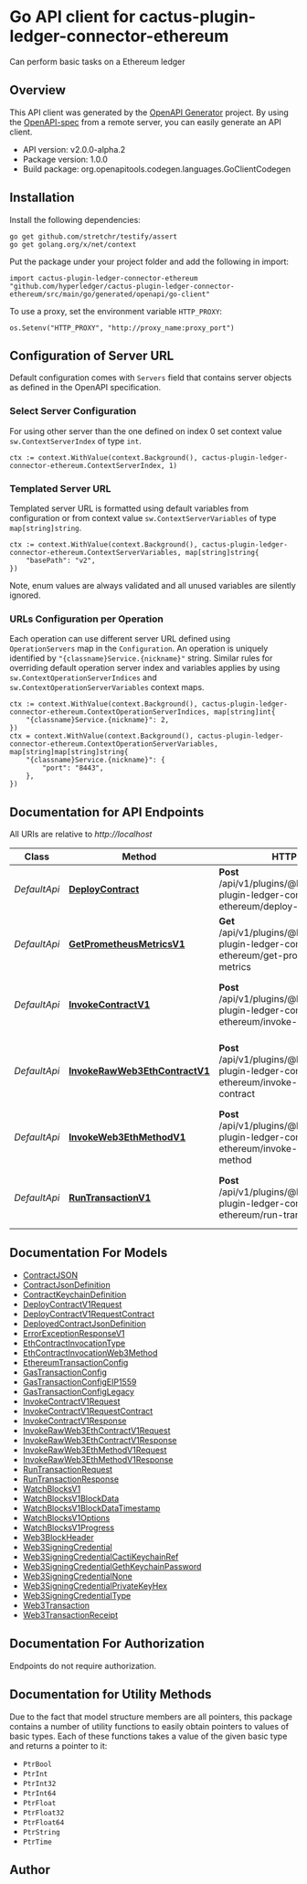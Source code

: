 # Go API client for cactus-plugin-ledger-connector-ethereum

Can perform basic tasks on a Ethereum ledger

## Overview
This API client was generated by the [OpenAPI Generator](https://openapi-generator.tech) project.  By using the [OpenAPI-spec](https://www.openapis.org/) from a remote server, you can easily generate an API client.

- API version: v2.0.0-alpha.2
- Package version: 1.0.0
- Build package: org.openapitools.codegen.languages.GoClientCodegen

## Installation

Install the following dependencies:

```shell
go get github.com/stretchr/testify/assert
go get golang.org/x/net/context
```

Put the package under your project folder and add the following in import:

```golang
import cactus-plugin-ledger-connector-ethereum "github.com/hyperledger/cactus-plugin-ledger-connector-ethereum/src/main/go/generated/openapi/go-client"
```

To use a proxy, set the environment variable `HTTP_PROXY`:

```golang
os.Setenv("HTTP_PROXY", "http://proxy_name:proxy_port")
```

## Configuration of Server URL

Default configuration comes with `Servers` field that contains server objects as defined in the OpenAPI specification.

### Select Server Configuration

For using other server than the one defined on index 0 set context value `sw.ContextServerIndex` of type `int`.

```golang
ctx := context.WithValue(context.Background(), cactus-plugin-ledger-connector-ethereum.ContextServerIndex, 1)
```

### Templated Server URL

Templated server URL is formatted using default variables from configuration or from context value `sw.ContextServerVariables` of type `map[string]string`.

```golang
ctx := context.WithValue(context.Background(), cactus-plugin-ledger-connector-ethereum.ContextServerVariables, map[string]string{
	"basePath": "v2",
})
```

Note, enum values are always validated and all unused variables are silently ignored.

### URLs Configuration per Operation

Each operation can use different server URL defined using `OperationServers` map in the `Configuration`.
An operation is uniquely identified by `"{classname}Service.{nickname}"` string.
Similar rules for overriding default operation server index and variables applies by using `sw.ContextOperationServerIndices` and `sw.ContextOperationServerVariables` context maps.

```golang
ctx := context.WithValue(context.Background(), cactus-plugin-ledger-connector-ethereum.ContextOperationServerIndices, map[string]int{
	"{classname}Service.{nickname}": 2,
})
ctx = context.WithValue(context.Background(), cactus-plugin-ledger-connector-ethereum.ContextOperationServerVariables, map[string]map[string]string{
	"{classname}Service.{nickname}": {
		"port": "8443",
	},
})
```

## Documentation for API Endpoints

All URIs are relative to *http://localhost*

Class | Method | HTTP request | Description
------------ | ------------- | ------------- | -------------
*DefaultApi* | [**DeployContract**](docs/DefaultApi.md#deploycontract) | **Post** /api/v1/plugins/@hyperledger/cactus-plugin-ledger-connector-ethereum/deploy-contract | Deploys the contract to ethereum ledger.
*DefaultApi* | [**GetPrometheusMetricsV1**](docs/DefaultApi.md#getprometheusmetricsv1) | **Get** /api/v1/plugins/@hyperledger/cactus-plugin-ledger-connector-ethereum/get-prometheus-exporter-metrics | Get the Prometheus Metrics
*DefaultApi* | [**InvokeContractV1**](docs/DefaultApi.md#invokecontractv1) | **Post** /api/v1/plugins/@hyperledger/cactus-plugin-ledger-connector-ethereum/invoke-contract | Invokes a contract on an ethereum ledger
*DefaultApi* | [**InvokeRawWeb3EthContractV1**](docs/DefaultApi.md#invokerawweb3ethcontractv1) | **Post** /api/v1/plugins/@hyperledger/cactus-plugin-ledger-connector-ethereum/invoke-raw-web3eth-contract | Low-level endpoint to invoke a method on deployed contract.
*DefaultApi* | [**InvokeWeb3EthMethodV1**](docs/DefaultApi.md#invokeweb3ethmethodv1) | **Post** /api/v1/plugins/@hyperledger/cactus-plugin-ledger-connector-ethereum/invoke-raw-web3eth-method | Invoke any method from web3.eth (low-level)
*DefaultApi* | [**RunTransactionV1**](docs/DefaultApi.md#runtransactionv1) | **Post** /api/v1/plugins/@hyperledger/cactus-plugin-ledger-connector-ethereum/run-transaction | Executes a transaction on a ethereum ledger


## Documentation For Models

 - [ContractJSON](docs/ContractJSON.md)
 - [ContractJsonDefinition](docs/ContractJsonDefinition.md)
 - [ContractKeychainDefinition](docs/ContractKeychainDefinition.md)
 - [DeployContractV1Request](docs/DeployContractV1Request.md)
 - [DeployContractV1RequestContract](docs/DeployContractV1RequestContract.md)
 - [DeployedContractJsonDefinition](docs/DeployedContractJsonDefinition.md)
 - [ErrorExceptionResponseV1](docs/ErrorExceptionResponseV1.md)
 - [EthContractInvocationType](docs/EthContractInvocationType.md)
 - [EthContractInvocationWeb3Method](docs/EthContractInvocationWeb3Method.md)
 - [EthereumTransactionConfig](docs/EthereumTransactionConfig.md)
 - [GasTransactionConfig](docs/GasTransactionConfig.md)
 - [GasTransactionConfigEIP1559](docs/GasTransactionConfigEIP1559.md)
 - [GasTransactionConfigLegacy](docs/GasTransactionConfigLegacy.md)
 - [InvokeContractV1Request](docs/InvokeContractV1Request.md)
 - [InvokeContractV1RequestContract](docs/InvokeContractV1RequestContract.md)
 - [InvokeContractV1Response](docs/InvokeContractV1Response.md)
 - [InvokeRawWeb3EthContractV1Request](docs/InvokeRawWeb3EthContractV1Request.md)
 - [InvokeRawWeb3EthContractV1Response](docs/InvokeRawWeb3EthContractV1Response.md)
 - [InvokeRawWeb3EthMethodV1Request](docs/InvokeRawWeb3EthMethodV1Request.md)
 - [InvokeRawWeb3EthMethodV1Response](docs/InvokeRawWeb3EthMethodV1Response.md)
 - [RunTransactionRequest](docs/RunTransactionRequest.md)
 - [RunTransactionResponse](docs/RunTransactionResponse.md)
 - [WatchBlocksV1](docs/WatchBlocksV1.md)
 - [WatchBlocksV1BlockData](docs/WatchBlocksV1BlockData.md)
 - [WatchBlocksV1BlockDataTimestamp](docs/WatchBlocksV1BlockDataTimestamp.md)
 - [WatchBlocksV1Options](docs/WatchBlocksV1Options.md)
 - [WatchBlocksV1Progress](docs/WatchBlocksV1Progress.md)
 - [Web3BlockHeader](docs/Web3BlockHeader.md)
 - [Web3SigningCredential](docs/Web3SigningCredential.md)
 - [Web3SigningCredentialCactiKeychainRef](docs/Web3SigningCredentialCactiKeychainRef.md)
 - [Web3SigningCredentialGethKeychainPassword](docs/Web3SigningCredentialGethKeychainPassword.md)
 - [Web3SigningCredentialNone](docs/Web3SigningCredentialNone.md)
 - [Web3SigningCredentialPrivateKeyHex](docs/Web3SigningCredentialPrivateKeyHex.md)
 - [Web3SigningCredentialType](docs/Web3SigningCredentialType.md)
 - [Web3Transaction](docs/Web3Transaction.md)
 - [Web3TransactionReceipt](docs/Web3TransactionReceipt.md)


## Documentation For Authorization

 Endpoints do not require authorization.


## Documentation for Utility Methods

Due to the fact that model structure members are all pointers, this package contains
a number of utility functions to easily obtain pointers to values of basic types.
Each of these functions takes a value of the given basic type and returns a pointer to it:

* `PtrBool`
* `PtrInt`
* `PtrInt32`
* `PtrInt64`
* `PtrFloat`
* `PtrFloat32`
* `PtrFloat64`
* `PtrString`
* `PtrTime`

## Author



